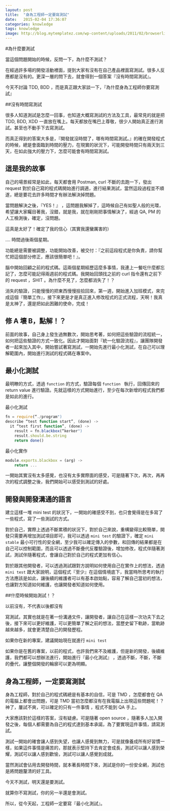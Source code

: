 ```yaml
---
layout: post
title:  "身為工程師一定要寫測試"
date:   2015-02-04 17:36:07
categories: knowledge
tags: knowledge
image: http://blog.mytemplatez.com/wp-content/uploads/2011/02/browserling.png
---
```



#為什麼要測試

當這個問題開始的時候，反問一下，為什麼不測試？

在經過許多場的開發活動裡面，提到大家有沒有在自己產品裡面寫測試。很多人反應都是沒有的。更深一層的問下去，就會得到一個答案『沒有時間寫測試』。

今天不討論 TDD, BDD ，而是真正跟大家談一下，『為什麼身為工程師你要寫測試』

##沒有時間寫測試

很多人知道測試是怎麼一回事，也知道大概寫測試的方法及工具，最常見的就是把 TDD, BDD, XDD 一直放在嘴上。每天都放在嘴巴上尊敬，很少人開始真正進行測試。甚至也不動手下去寫測試。

而真正得到的答案大多是，『開發就沒時間了，哪有時間寫測試。』的確在開發程式的時候，總是會面臨到時間的壓力，在現實的狀況下，可能開發時間只有兩天到三天，在如此強大的壓力下，怎麼可能會有時間寫測試。

## 這是我的故事

自己的場景經常是如此，每天都會用 Postman, curl 不斷的去跑一下，發出 request 對於自己寫的程式碼開始進行調適，進行結果測試，當然這段過程並不順遂，總是要花去許多時間才有辦法解決掉問題。

當問題解決之後，『YES！』 ，這問題我解掉了，這時候自己有如聖人般的光環，希望讓大家矚目著我，沒錯，就是我，就在剛剛把事情解決了，經過 QA, PM 的人工檢測後，確定，沒問題。

這真是太好了！確定了我的信心（其實我還蠻厲害的）

 …. 時間過後兩個星期。

功能總是需要被調整，功能開始改善，被交付：『之前這段程式是你負責，請你幫忙把這個部分修正，應該很簡單吧！』。

腦中開始回顧之前的程式碼。這兩個星期經歷這麼多事情，我連上一餐吃什麼都忘記了，怎麼可能記得兩週前的程式碼。我開始回頭找之前的 curl 指令還有之前下的 request ，SHIT 。為什麼不見了，怎麼都消失了！？

消失的驗證，只能慢慢的把東西慢慢撿拾回來，第一週，開始進入加班模式，來完成這個『簡單工作』，接下來更是才是真正進入修改程式的正式流程，天啊！我真是太神了，還是把如此困難的使命，完成！

## 修 A 壞 B，點解！？

前面的故事，自己身上發生過無數次，開始思考著，如何把這些驗證的流程統一，如何把這些驗證的方式一致化。因此才開始面對『統一化驗證流程』，讓團隊開發者一起來加入其中，開始嘗試著寫測試，一開始先進行最小化測試，在自己可以理解範圍內，開始進行測試的程式碼在專案中。

## 最小化測試

最明瞭的方式，透過 `function` 的方式，驗證每個  `function ` 執行，回傳回來的 return value 進行驗證。先就這樣的方式開始進行，至少在每次新增的程式我們都是如此的進行。

最小化測試

```js
fn = require(“./program")
describe “test function start”, (done) ->
  it “test first function”, (done) ->
    result = fn.blackbox(“kerker")
    result.should.be.string
    return done()
```

最小化實作

```js
module.exports.blackbox = (arg) ->
    return ...
```

一開始其實沒有太多感覺，也沒有太多實際面的感受，可是隨著下次，再次，再再次的程式調整之後，我們開始可以感受到測試的好處。

## 開發與開發溝通的語言

建立這樣一堆 mini test 的狀況下，一開始的確感受不到，也只會覺得是在多寫了一些程式，寫了一些測試的方式。

對於自己，實際上透過不斷累積的狀況下，對於自己來說，重構變得比較簡單，開發只需要再增加測試項目即可，我可以透過 `mini test` 的驗證下，確定 `mini stable` 最小可行性的安全網，至少我可以確定傳入的參數，和回傳的結果都是在自己可以控制範圍，而且可以透過不斷疊代反覆驗證後，增加修改，程式伴隨著測試，測試伴隨著程式，會讓自己對於自己的程式更加有信心。

對於跟其他開發者，可以透過測試跟對方說明如何使用自己在實作上的想法，透過 `mini test` 跟大家說明，這個程式『至少』在這個情境底下，我當時所思考的執行方法應該是如此，讓後續的維護者可以有基本啟始點，容易了解自己當初的想法，也讓對方知道如何維護，也讓開發者知道如何使用。

##什麼時候開始測試！？

以前沒有，不代表以後都沒有

寫測試，其實也就是在著一份溝通文件，讓開發者，讓自己在這樣一次功夫下去之後，接下來可以更好維護，可以更簡單了解之前的想法，當歷史留下軌跡，當軌跡越來越多，就會更清楚自己的開發歷程。

如果你在新的專案，建議開始現在就進行 `mini test`

如果你是在舊的專案，以前的程式，也許我們來不及維護，但是新的開發，後續維護，我們都可以想辦法進行，開始進行『最小化測試』 ，透過不斷，不斷，不斷的疊代，讓整個開發的輪廓可以更為明顯。

## 身為工程師，一定要寫測試

身為工程師，對於自己的程式碼總是有基本的自信，可是 TMD  ，怎麼都會在 QA 的電腦上都會出問題，可是 TMD 當初怎麼都沒有在我電腦上出現這些問題呢！？神了，屢試不爽，可以確定的只有一件事情 ，程式不能到 QA 手上。

大家應該對於這樣的答案，沒有疑慮。可是隨著 open source ，隨著多人加入開發之後，每個人都需要為自己的程式達到基本承諾，為了要實現這件事情，請寫測試。

測試一開始的確會讓人感到失望，也讓人感覺到無力，可是就像養成所有好習慣一樣，如果這件事情是痛苦的，那就表示堅持下去肯定會成長，測試可以讓人感到榮耀，測試可以讓人感到歡愉，測試可以讓人感覺到成就。

當然測試會佔用去開發時間，就本著長時間下來，測試是你的一份安全網，測試也是將問題釐清的好工具。

今天不測試，明天還是要測試。

就算你不寫測試，你的另一半還是會測試。

所以，從今天起，工程師一定要寫『最小化測試』。